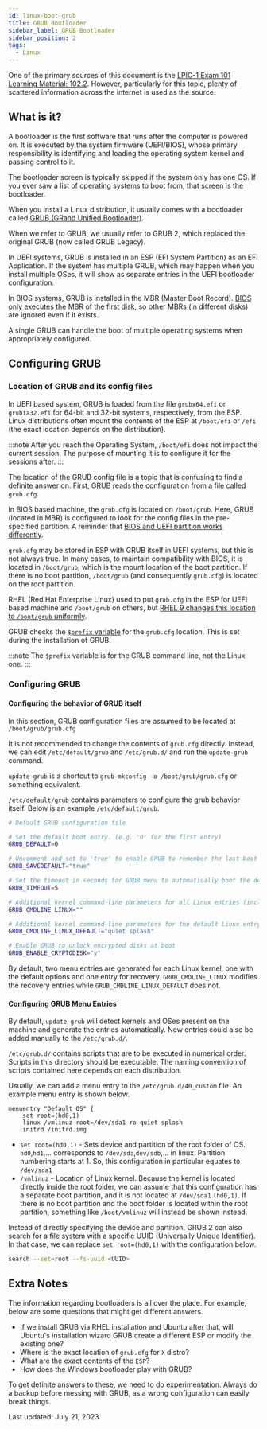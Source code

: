 ```yaml
---
id: linux-boot-grub
title: GRUB Bootloader
sidebar_label: GRUB Bootloader
sidebar_position: 2
tags:
  - Linux
---
```


One of the primary sources of this document is the [LPIC-1 Exam 101 Learning Material: 102.2](https://learning.lpi.org/en/learning-materials/learning-materials/).
However, particularly for this topic, plenty of scattered information across the internet is used as the source.

## What is it?

A bootloader is the first software that runs after the computer is powered on. It is executed by the system firmware (UEFI/BIOS), whose primary responsibility is identifying and loading the operating system kernel and passing control to it.

The bootloader screen is typically skipped if the system only has one OS. If you ever saw a list of operating systems to boot from, that screen is the bootloader.

When you install a Linux distribution, it usually comes with a bootloader called [GRUB (GRand Unified Bootloader)](https://www.gnu.org/software/grub/).

When we refer to GRUB, we usually refer to GRUB 2, which replaced the original GRUB (now called GRUB Legacy).

In UEFI systems, GRUB is installed in an ESP (EFI System Partition) as an EFI Application. If the system has multiple GRUB, which may happen when you install multiple OSes, it will show as separate entries in the UEFI bootloader configuration.

In BIOS systems, GRUB is installed in the MBR (Master Boot Record). [BIOS only executes the MBR of the first disk](./bios.md#bios-difference-to-uefi), so other MBRs (in different disks) are ignored even if it exists.

A single GRUB can handle the boot of multiple operating systems when appropriately configured.

## Configuring GRUB

### Location of GRUB and its config files

In UEFI based system, GRUB is loaded from the file `grubx64.efi` or `grubia32.efi` for 64-bit and 32-bit systems, respectively, from the ESP. Linux distributions often mount the contents of the ESP at `/boot/efi` or `/efi` (the exact location depends on the distribution).

:::note
After you reach the Operating System, `/boot/efi` does not impact the current session. The purpose of mounting it is to configure it for the sessions after.
:::

The location of the GRUB config file is a topic that is confusing to find a definite answer on. First, GRUB reads the configuration from a file called `grub.cfg`.

In BIOS based machine, the `grub.cfg` is located on `/boot/grub`. Here, GRUB (located in MBR) is configured to look for the config files in the pre-specified partition. A reminder that [BIOS and UEFI partition works differently](https://superuser.com/questions/368173/what-is-the-maximum-number-of-partitions-that-can-be-made-on-a-hard-drive).

`grub.cfg` may be stored in ESP with GRUB itself in UEFI systems, but this is not always true. In many cases, to maintain compatibility with BIOS, it is located in `/boot/grub`, which is the mount location of the boot partition. If there is no boot partition, `/boot/grub` (and consequently `grub.cfg`) is located on the root partition.

RHEL (Red Hat Enterprise Linux) used to put `grub.cfg` in the ESP for UEFI based machine and `/boot/grub` on others, but [RHEL 9 changes this location to `/boot/grub` uniformly](https://access.redhat.com/documentation/en-us/red_hat_enterprise_linux/9/html-single/9.0_release_notes/index#enhancement_boot-loader).

GRUB checks the [`$prefix` variable](https://www.gnu.org/software/grub/manual/grub/html_node/prefix.html) for the `grub.cfg` location. This is set during the installation of GRUB.

:::note
The `$prefix` variable is for the GRUB command line, not the Linux one.
:::

### Configuring GRUB

#### Configuring the behavior of GRUB itself

In this section, GRUB configuration files are assumed to be located at `/boot/grub/grub.cfg`

It is not recommended to change the contents of `grub.cfg` directly. Instead, we can edit `/etc/default/grub` and `/etc/grub.d/` and run the `update-grub` command.

`update-grub` is a shortcut to `grub-mkconfig -o /boot/grub/grub.cfg` or something equivalent.

`/etc/default/grub` contains parameters to configure the grub behavior itself. Below is an example `/etc/default/grub`.

```bash title="/etc/default/grub"
# Default GRUB configuration file

# Set the default boot entry. (e.g. '0' for the first entry)
GRUB_DEFAULT=0

# Uncomment and set to 'true' to enable GRUB to remember the last boot choice
GRUB_SAVEDEFAULT="true"

# Set the timeout in seconds for GRUB menu to automatically boot the default entry. -1 for no time limit.
GRUB_TIMEOUT=5

# Additional kernel command-line parameters for all Linux entries (including recovery)
GRUB_CMDLINE_LINUX=""

# Additional kernel command-line parameters for the default Linux entry (excluding recovery)
GRUB_CMDLINE_LINUX_DEFAULT="quiet splash"

# Enable GRUB to unlock encrypted disks at boot
GRUB_ENABLE_CRYPTODISK="y"
```

By default, two menu entries are generated for each Linux kernel, one with the default options and one entry for recovery. `GRUB_CMDLINE_LINUX` modifies the recovery entries while `GRUB_CMDLINE_LINUX_DEFAULT` does not.

#### Configuring GRUB Menu Entries

By default, `update-grub` will detect kernels and OSes present on the machine and generate the entries automatically. New entries could also be added manually to the `/etc/grub.d/`.

`/etc/grub.d/` contains scripts that are to be executed in numerical order. Scripts in this directory should be executable. The naming convention of scripts contained here depends on each distribution.

Usually, we can add a menu entry to the `/etc/grub.d/40_custom` file. An example menu entry is shown below.

```
menuentry "Default OS" {
    set root=(hd0,1)
    linux /vmlinuz root=/dev/sda1 ro quiet splash
    initrd /initrd.img
```

- `set root=(hd0,1)` - Sets device and partition of the root folder of OS. `hd0`,`hd1`,... corresponds to `/dev/sda`,`dev/sdb`,... in linux. Partition numbering starts at 1. So, this configuration in particular equates to `/dev/sda1`
- `/vmlinuz` - Location of Linux kernel. Because the kernel is located directly inside the root folder, we can assume that this configuration has a separate boot partition, and it is not located at `/dev/sda1` `(hd0,1)`. If there is no boot partition and the boot folder is located within the root partition, something like `/boot/vmlinuz` will instead be shown instead.

Instead of directly specifying the device and partition, GRUB 2 can also search for a file system with a specific UUID (Universally Unique Identifier). In that case, we can replace `set root=(hd0,1)` with the configuration below.

```bash
search --set=root --fs-uuid <UUID>
```

## Extra Notes

The information regarding bootloaders is all over the place. For example, below are some questions that might get different answers.

- If we install GRUB via RHEL installation and Ubuntu after that, will Ubuntu's installation wizard GRUB create a different ESP or modify the existing one?
- Where is the exact location of `grub.cfg` for `X` distro?
- What are the exact contents of the `ESP`?
- How does the Windows bootloader play with GRUB?

To get definite answers to these, we need to do experimentation. Always do a backup before messing with GRUB, as a wrong configuration can easily break things.

Last updated: July 21, 2023

